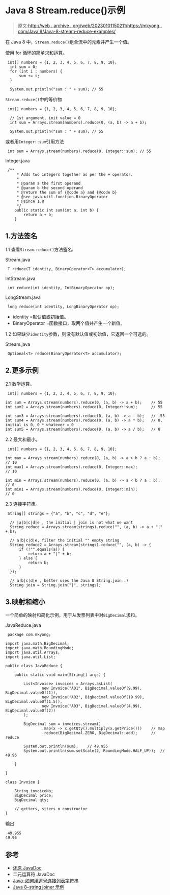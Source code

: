 # Java 8 Stream.reduce()示例

> 原文:[http://web . archive . org/web/20230101150211/https://mkyong . com/Java 8/Java-8-stream-reduce-examples/](http://web.archive.org/web/20230101150211/https://mkyong.com/java8/java-8-stream-reduce-examples/)

在 Java 8 中，`Stream.reduce()`组合流中的元素并产生一个值。

使用 for 循环的简单求和运算。

```
 int[] numbers = {1, 2, 3, 4, 5, 6, 7, 8, 9, 10};
  int sum = 0;
  for (int i : numbers) {
      sum += i;
  }

  System.out.println("sum : " + sum); // 55 
```

`Stream.reduce()`中的等价物

```
 int[] numbers = {1, 2, 3, 4, 5, 6, 7, 8, 9, 10};

  // 1st argument, init value = 0
  int sum = Arrays.stream(numbers).reduce(0, (a, b) -> a + b);

  System.out.println("sum : " + sum); // 55 
```

或者用`Integer::sum`引用方法

```
 int sum = Arrays.stream(numbers).reduce(0, Integer::sum); // 55 
```

Integer.java

```
 /**
     * Adds two integers together as per the + operator.
     *
     * @param a the first operand
     * @param b the second operand
     * @return the sum of {@code a} and {@code b}
     * @see java.util.function.BinaryOperator
     * @since 1.8
     */
    public static int sum(int a, int b) {
        return a + b;
    } 
```

## 1.方法签名

1.1 查看`Stream.reduce()`方法签名:

Stream.java

```
 T reduce(T identity, BinaryOperator<T> accumulator); 
```

IntStream.java

```
 int reduce(int identity, IntBinaryOperator op); 
```

LongStream.java

```
 long reduce(int identity, LongBinaryOperator op); 
```

*   identity =默认值或初始值。
*   BinaryOperator =函数接口，取两个值并产生一个新值。

1.2 如果缺少`identity`参数，则没有默认值或初始值，它返回一个可选的。

Stream.java

```
 Optional<T> reduce(BinaryOperator<T> accumulator); 
```

## 2.更多示例

2.1 数学运算。

```
 int[] numbers = {1, 2, 3, 4, 5, 6, 7, 8, 9, 10};

int sum = Arrays.stream(numbers).reduce(0, (a, b) -> a + b);    // 55
int sum2 = Arrays.stream(numbers).reduce(0, Integer::sum);      // 55

int sum3 = Arrays.stream(numbers).reduce(0, (a, b) -> a - b);   // -55
int sum4 = Arrays.stream(numbers).reduce(0, (a, b) -> a * b);   // 0, initial is 0, 0 * whatever = 0
int sum5 = Arrays.stream(numbers).reduce(0, (a, b) -> a / b);   // 0 
```

2.2 最大和最小。

```
 int[] numbers = {1, 2, 3, 4, 5, 6, 7, 8, 9, 10};

int max = Arrays.stream(numbers).reduce(0, (a, b) -> a > b ? a : b);  // 10
int max1 = Arrays.stream(numbers).reduce(0, Integer::max);            // 10

int min = Arrays.stream(numbers).reduce(0, (a, b) -> a < b ? a : b);  // 0
int min1 = Arrays.stream(numbers).reduce(0, Integer::min);            // 0 
```

2.3 连接字符串。

```
 String[] strings = {"a", "b", "c", "d", "e"};

  // |a|b|c|d|e , the initial | join is not what we want
  String reduce = Arrays.stream(strings).reduce("", (a, b) -> a + "|" + b);

  // a|b|c|d|e, filter the initial "" empty string
  String reduce2 = Arrays.stream(strings).reduce("", (a, b) -> {
      if (!"".equals(a)) {
          return a + "|" + b;
      } else {
          return b;
      }
  });

  // a|b|c|d|e , better uses the Java 8 String.join :)
  String join = String.join("|", strings); 
```

## 3.映射和缩小

一个简单的映射和简化示例，用于从发票列表中对`BigDecimal`求和。

JavaReduce.java

```
 package com.mkyong;

import java.math.BigDecimal;
import java.math.RoundingMode;
import java.util.Arrays;
import java.util.List;

public class JavaReduce {

    public static void main(String[] args) {

        List<Invoice> invoices = Arrays.asList(
                new Invoice("A01", BigDecimal.valueOf(9.99), BigDecimal.valueOf(1)),
                new Invoice("A02", BigDecimal.valueOf(19.99), BigDecimal.valueOf(1.5)),
                new Invoice("A03", BigDecimal.valueOf(4.99), BigDecimal.valueOf(2))
        );

        BigDecimal sum = invoices.stream()
                .map(x -> x.getQty().multiply(x.getPrice()))    // map
                .reduce(BigDecimal.ZERO, BigDecimal::add);      // reduce

        System.out.println(sum);    // 49.955
        System.out.println(sum.setScale(2, RoundingMode.HALF_UP));  // 49.96

    }

}

class Invoice {

    String invoiceNo;
    BigDecimal price;
    BigDecimal qty;

    // getters, stters n constructor
} 
```

输出

```
 49.955
49.96 
```

## 参考

*   [还原 JavaDoc](http://web.archive.org/web/20221205173700/https://docs.oracle.com/javase/tutorial/collections/streams/reduction.html)
*   二元运算符 JavaDoc
*   [Java–如何用逗号连接列表字符串](/web/20221205173700/https://mkyong.com/java/java-how-to-join-list-string-with-commas/)
*   [Java 8–string joiner 示例](/web/20221205173700/https://mkyong.com/java8/java-8-stringjoiner-example/)

<input type="hidden" id="mkyong-current-postId" value="15476">